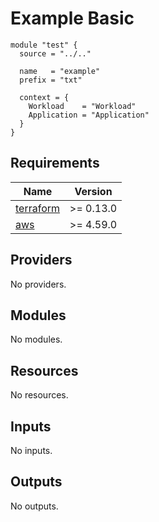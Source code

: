 # Example Basic

<!-- include main.tf to show in the terraform registry-->

```
module "test" {
  source = "../.."

  name   = "example"
  prefix = "txt"

  context = {
    Workload    = "Workload"
    Application = "Application"
  }
}

```

<!-- BEGINNING OF PRE-COMMIT-TERRAFORM DOCS HOOK -->
## Requirements

| Name | Version |
|------|---------|
| <a name="requirement_terraform"></a> [terraform](#requirement\_terraform) | >= 0.13.0 |
| <a name="requirement_aws"></a> [aws](#requirement\_aws) | >= 4.59.0 |

## Providers

No providers.

## Modules

No modules.

## Resources

No resources.

## Inputs

No inputs.

## Outputs

No outputs.
<!-- END OF PRE-COMMIT-TERRAFORM DOCS HOOK -->
